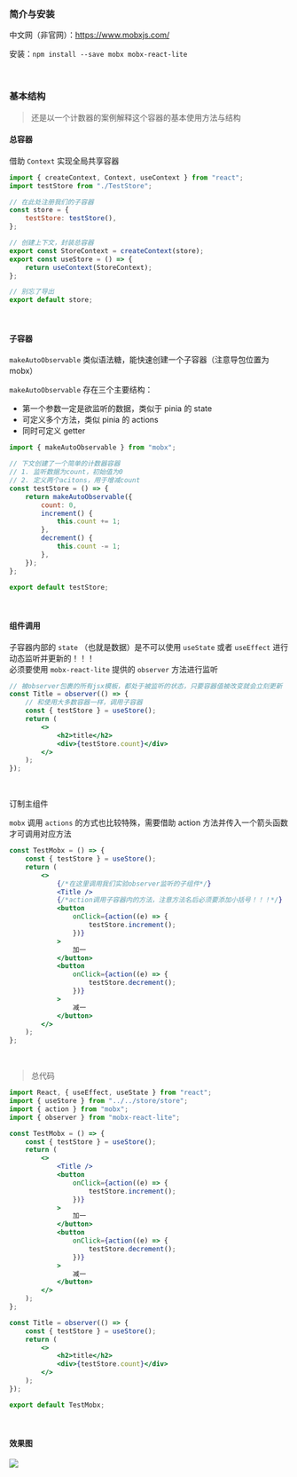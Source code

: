 ### 简介与安装

中文网（非官网）：https://www.mobxjs.com/

安装：`npm install --save mobx mobx-react-lite`

<br>

### 基本结构

> 还是以一个计数器的案例解释这个容器的基本使用方法与结构

#### 总容器

借助 `Context` 实现全局共享容器

```js
import { createContext, Context, useContext } from "react";
import testStore from "./TestStore";

// 在此处注册我们的子容器
const store = {
	testStore: testStore(),
};

// 创建上下文，封装总容器
export const StoreContext = createContext(store);
export const useStore = () => {
	return useContext(StoreContext);
};

// 别忘了导出
export default store;
```

<br>

#### 子容器

`makeAutoObservable` 类似语法糖，能快速创建一个子容器（注意导包位置为 mobx）

`makeAutoObservable` 存在三个主要结构：

- 第一个参数一定是欲监听的数据，类似于 pinia 的 state
- 可定义多个方法，类似 pinia 的 actions
- 同时可定义 getter

```js
import { makeAutoObservable } from "mobx";

// 下文创建了一个简单的计数器容器
// 1. 监听数据为count，初始值为0
// 2. 定义两个acitons，用于增减count
const testStore = () => {
	return makeAutoObservable({
		count: 0,
		increment() {
			this.count += 1;
		},
		decrement() {
			this.count -= 1;
		},
	});
};

export default testStore;
```

<br>

#### 组件调用

子容器内部的 `state` （也就是数据）是不可以使用 `useState` 或者 `useEffect` 进行动态监听并更新的！！！  
必须要使用 `mobx-react-lite` 提供的 `observer` 方法进行监听

```jsx
// 被observer包裹的所有jsx模板，都处于被监听的状态，只要容器值被改变就会立刻更新
const Title = observer(() => {
	// 和使用大多数容器一样，调用子容器
	const { testStore } = useStore();
	return (
		<>
			<h2>title</h2>
			<div>{testStore.count}</div>
		</>
	);
});
```

<br>

订制主组件

`mobx` 调用 `actions` 的方式也比较特殊，需要借助 action 方法并传入一个箭头函数才可调用对应方法

```jsx
const TestMobx = () => {
	const { testStore } = useStore();
	return (
		<>
			{/*在这里调用我们实验observer监听的子组件*/}
			<Title />
			{/*action调用子容器内的方法，注意方法名后必须要添加小括号！！！*/}
			<button
				onClick={action((e) => {
					testStore.increment();
				})}
			>
				加一
			</button>
			<button
				onClick={action((e) => {
					testStore.decrement();
				})}
			>
				减一
			</button>
		</>
	);
};
```

<br>

> 总代码

```jsx
import React, { useEffect, useState } from "react";
import { useStore } from "../../store/store";
import { action } from "mobx";
import { observer } from "mobx-react-lite";

const TestMobx = () => {
	const { testStore } = useStore();
	return (
		<>
			<Title />
			<button
				onClick={action((e) => {
					testStore.increment();
				})}
			>
				加一
			</button>
			<button
				onClick={action((e) => {
					testStore.decrement();
				})}
			>
				减一
			</button>
		</>
	);
};

const Title = observer(() => {
	const { testStore } = useStore();
	return (
		<>
			<h2>title</h2>
			<div>{testStore.count}</div>
		</>
	);
});

export default TestMobx;
```

<br>

#### 效果图

![](http://rsjn654je.bkt.clouddn.com/frontend/react/mobx/m1.png)
